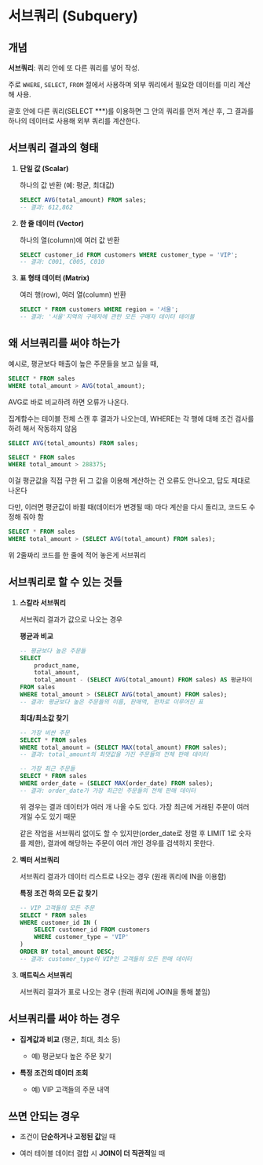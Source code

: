 # 서브쿼리 (Subquery)

## 개념

**서브쿼리**: 쿼리 안에 또 다른 쿼리를 넣어 작성.  

주로 `WHERE`, `SELECT`, `FROM` 절에서 사용하며 외부 쿼리에서 필요한 데이터를 미리 계산해 사용.

괄호 안에 다른 쿼리(SELECT ***)를 이용하면 그 안의 쿼리를 먼저 계산 후, 그 결과를 하나의 데이터로 사용해 외부 쿼리를 계산한다.

## 서브쿼리 결과의 형태

1. **단일 값 (Scalar)**  

   하나의 값 반환 (예: 평균, 최대값)

   ```sql
   SELECT AVG(total_amount) FROM sales;
   -- 결과: 612,862
   ```

1. **한 줄 데이터 (Vector)**  

   하나의 열(column)에 여러 값 반환

   ```sql
   SELECT customer_id FROM customers WHERE customer_type = 'VIP';
   -- 결과: C001, C005, C010
   ```

1. **표 형태 데이터 (Matrix)**  

   여러 행(row), 여러 열(column) 반환

   ```sql
   SELECT * FROM customers WHERE region = '서울';
   -- 결과: '서울'지역의 구매자에 관한 모든 구매자 데이터 테이블
   ```

## 왜 서브쿼리를 써야 하는가

예시로, 평균보다 매출이 높은 주문들을 보고 싶을 때,

```sql
SELECT * FROM sales
WHERE total_amount > AVG(total_amount);
```
AVG로 바로 비교하려 하면 오류가 나온다.

집계함수는 테이블 전체 스캔 후 결과가 나오는데, WHERE는 각 행에 대해 조건 검사를 하려 해서 작동하지 않음

```sql
SELECT AVG(total_amounts) FROM sales;

SELECT * FROM sales
WHERE total_amount > 288375;
```

이걸 평균값을 직접 구한 뒤 그 값을 이용해 계산하는 건 오류도 안나오고, 답도 제대로 나온다

다만, 이러면 평균값이 바뀔 때(데이터가 변경될 때) 마다 계산을 다시 돌리고, 코드도 수정해 줘야 함

```sql
SELECT * FROM sales
WHERE total_amount > (SELECT AVG(total_amount) FROM sales);
```

위 2줄짜리 코드를 한 줄에 적어 놓은게 서브쿼리


## 서브쿼리로 할 수 있는 것들

1. **스칼라 서브쿼리**

    서브쿼리 결과가 값으로 나오는 경우

    **평균과 비교**

    ```sql
    -- 평균보다 높은 주문들
    SELECT
        product_name,
        total_amount,
        total_amount - (SELECT AVG(total_amount) FROM sales) AS 평균차이
    FROM sales
    WHERE total_amount > (SELECT AVG(total_amount) FROM sales);
    -- 결과: 평균보다 높은 주문들의 이름, 판매액, 편차로 이루어진 표
    ```

    **최대/최소값 찾기**
    
    ```sql
    -- 가장 비싼 주문
    SELECT * FROM sales
    WHERE total_amount = (SELECT MAX(total_amount) FROM sales);
    -- 결과: total_amount의 최댓값을 가진 주문들의 전체 판매 데이터

    -- 가장 최근 주문들
    SELECT * FROM sales
    WHERE order_date = (SELECT MAX(order_date) FROM sales);
    -- 결과: order_date가 가장 최근인 주문들의 전체 판매 데이터
    ```
    위 경우는 결과 데이터가 여러 개 나올 수도 있다. 가장 최근에 거래된 주문이 여러 개일 수도 있기 때문

    같은 작업을 서브쿼리 없이도 할 수 있지만(order_date로 정렬 후 LIMIT 1로 숫자를 제한), 결과에 해당하는 주문이 여러 개인 경우를 검색하지 못한다.

1. **벡터 서브쿼리**

    서브쿼리 결과가 데이터 리스트로 나오는 경우 (원래 쿼리에 IN을 이용함)

    **특정 조건 하의 모든 값 찾기**
    ```sql
    -- VIP 고객들의 모든 주문
    SELECT * FROM sales
    WHERE customer_id IN (
        SELECT customer_id FROM customers
        WHERE customer_type = 'VIP'
    )
    ORDER BY total_amount DESC;
    -- 결과: customer_type이 VIP인 고객들의 모든 판매 데이터
    ```

1. **매트릭스 서브쿼리**

    서브쿼리 결과가 표로 나오는 경우 (원래 쿼리에 JOIN을 통해 붙임)


## 서브쿼리를 써야 하는 경우

-  **집계값과 비교** (평균, 최대, 최소 등)

   - 예) 평균보다 높은 주문 찾기

- **특정 조건의 데이터 조회**

   - 예) VIP 고객들의 주문 내역


## 쓰면 안되는 경우

- 조건이 **단순하거나 고정된 값**일 때

- 여러 테이블 데이터 결합 시 **JOIN이 더 직관적**일 때